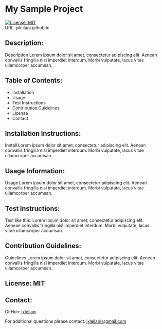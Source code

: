 
# My Sample Project
[![License: MIT](https://img.shields.io/badge/License-MIT-yellow.svg)](https://opensource.org/licenses/MIT)  
URL: jxleilani.github.io
## Description:
Description Lorem ipsum dolor sit amet, consectetur adipiscing elit. Aenean convallis fringilla nisl imperdiet interdum. Morbi vulputate, lacus vitae ullamcorper accumsan.
## Table of Contents:
* Installation
* Usage
* Test Instructions
* Contribution Guidelines
* License
* Contact
## Installation Instructions:
Install Lorem ipsum dolor sit amet, consectetur adipiscing elit. Aenean convallis fringilla nisl imperdiet interdum. Morbi vulputate, lacus vitae ullamcorper accumsan.
## Usage Information:
Usage Lorem ipsum dolor sit amet, consectetur adipiscing elit. Aenean convallis fringilla nisl imperdiet interdum. Morbi vulputate, lacus vitae ullamcorper accumsan.
## Test Instructions:
Test like this: Lorem ipsum dolor sit amet, consectetur adipiscing elit. Aenean convallis fringilla nisl imperdiet interdum. Morbi vulputate, lacus vitae ullamcorper accumsan.
## Contribution Guidelines:
Guidelines Lorem ipsum dolor sit amet, consectetur adipiscing elit. Aenean convallis fringilla nisl imperdiet interdum. Morbi vulputate, lacus vitae ullamcorper accumsan.
## License: MIT
## Contact: 
GitHub: [jxleilani](https://github.com/jxleilani)

For additional questions please contact: [jxleilani@gmail.com](mailto:jxleilani@gmail.com)
